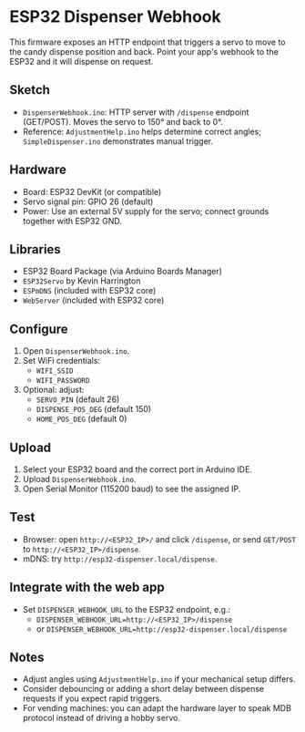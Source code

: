 # ESP32 Dispenser Webhook

This firmware exposes an HTTP endpoint that triggers a servo to move to the candy dispense position and back. Point your app's webhook to the ESP32 and it will dispense on request.

## Sketch
- `DispenserWebhook.ino`: HTTP server with `/dispense` endpoint (GET/POST). Moves the servo to 150° and back to 0°.
- Reference: `AdjustmentHelp.ino` helps determine correct angles; `SimpleDispenser.ino` demonstrates manual trigger.

## Hardware
- Board: ESP32 DevKit (or compatible)
- Servo signal pin: GPIO 26 (default)
- Power: Use an external 5V supply for the servo; connect grounds together with ESP32 GND.

## Libraries
- ESP32 Board Package (via Arduino Boards Manager)
- `ESP32Servo` by Kevin Harrington
- `ESPmDNS` (included with ESP32 core)
- `WebServer` (included with ESP32 core)

## Configure
1. Open `DispenserWebhook.ino`.
2. Set WiFi credentials:
   - `WIFI_SSID`
   - `WIFI_PASSWORD`
3. Optional: adjust:
   - `SERVO_PIN` (default 26)
   - `DISPENSE_POS_DEG` (default 150)
   - `HOME_POS_DEG` (default 0)

## Upload
1. Select your ESP32 board and the correct port in Arduino IDE.
2. Upload `DispenserWebhook.ino`.
3. Open Serial Monitor (115200 baud) to see the assigned IP.

## Test
- Browser: open `http://<ESP32_IP>/` and click `/dispense`, or send `GET/POST` to `http://<ESP32_IP>/dispense`.
- mDNS: try `http://esp32-dispenser.local/dispense`.

## Integrate with the web app
- Set `DISPENSER_WEBHOOK_URL` to the ESP32 endpoint, e.g.:
  - `DISPENSER_WEBHOOK_URL=http://<ESP32_IP>/dispense`
  - or `DISPENSER_WEBHOOK_URL=http://esp32-dispenser.local/dispense`

## Notes
- Adjust angles using `AdjustmentHelp.ino` if your mechanical setup differs.
- Consider debouncing or adding a short delay between dispense requests if you expect rapid triggers.
- For vending machines: you can adapt the hardware layer to speak MDB protocol instead of driving a hobby servo. 